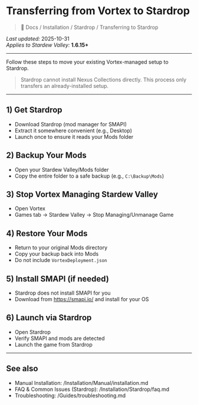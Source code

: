# Transferring from Vortex to Stardrop

> 📂 Docs / Installation / Stardrop / Transferring to Stardrop

*Last updated:* 2025-10-31  
*Applies to Stardew Valley:* **1.6.15+**

---

Follow these steps to move your existing Vortex-managed setup to Stardrop.

> Stardrop cannot install Nexus Collections directly. This process only transfers an already-installed setup.

---

## 1) Get Stardrop
- Download Stardrop (mod manager for SMAPI)
- Extract it somewhere convenient (e.g., Desktop)
- Launch once to ensure it reads your Mods folder

## 2) Backup Your Mods
- Open your Stardew Valley/Mods folder
- Copy the entire folder to a safe backup (e.g., `C:\Backup\Mods`)

## 3) Stop Vortex Managing Stardew Valley
- Open Vortex
- Games tab → Stardew Valley → Stop Managing/Unmanage Game

## 4) Restore Your Mods
- Return to your original Mods directory
- Copy your backup back into Mods
- Do not include `VortexDeployment.json`

## 5) Install SMAPI (if needed)
- Stardrop does not install SMAPI for you
- Download from https://smapi.io/ and install for your OS

## 6) Launch via Stardrop
- Open Stardrop
- Verify SMAPI and mods are detected
- Launch the game from Stardrop

---

## See also
- Manual Installation: /Installation/Manual/installation.md
- FAQ & Common Issues (Stardrop): /Installation/Stardrop/faq.md
- Troubleshooting: /Guides/troubleshooting.md

